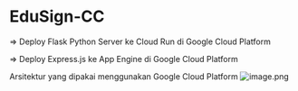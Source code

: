# EduSign-CC
=> Deploy Flask Python Server ke Cloud Run di Google Cloud Platform

=> Deploy Express.js ke App Engine di Google Cloud Platform

Arsitektur yang dipakai menggunakan Google Cloud Platform
![image.png]( {https://ibb.co/SJRt78t} )
